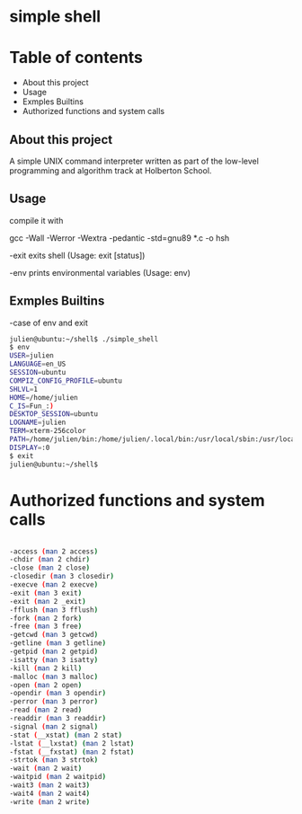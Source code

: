 # simple shell
# Table of contents 
- About this project
- Usage
- Exmples Builtins
- Authorized functions and system calls

## About this project
A simple UNIX command interpreter written as part of the low-level programming and algorithm track at Holberton School.

## Usage
compile it with

gcc -Wall -Werror -Wextra -pedantic -std=gnu89 *.c -o hsh

-exit exits shell (Usage: exit [status])

-env prints environmental variables (Usage: env)

## Exmples Builtins
-case of env and exit
```bash
julien@ubuntu:~/shell$ ./simple_shell
$ env
USER=julien
LANGUAGE=en_US
SESSION=ubuntu
COMPIZ_CONFIG_PROFILE=ubuntu
SHLVL=1
HOME=/home/julien
C_IS=Fun_:)
DESKTOP_SESSION=ubuntu
LOGNAME=julien
TERM=xterm-256color
PATH=/home/julien/bin:/home/julien/.local/bin:/usr/local/sbin:/usr/local/bin:/usr/sbin:/usr/bin:/sbin:/bin:/usr/games:/usr/local/games:/snap/bin
DISPLAY=:0
$ exit
julien@ubuntu:~/shell$
```
#  Authorized functions and system calls
```bash

-access (man 2 access)
-chdir (man 2 chdir)
-close (man 2 close)
-closedir (man 3 closedir)
-execve (man 2 execve)
-exit (man 3 exit)
-exit (man 2 _exit)
-fflush (man 3 fflush)
-fork (man 2 fork)
-free (man 3 free)
-getcwd (man 3 getcwd)
-getline (man 3 getline)
-getpid (man 2 getpid)
-isatty (man 3 isatty)
-kill (man 2 kill)
-malloc (man 3 malloc)
-open (man 2 open)
-opendir (man 3 opendir)
-perror (man 3 perror)
-read (man 2 read)
-readdir (man 3 readdir)
-signal (man 2 signal)
-stat (__xstat) (man 2 stat)
-lstat (__lxstat) (man 2 lstat)
-fstat (__fxstat) (man 2 fstat)
-strtok (man 3 strtok)
-wait (man 2 wait)
-waitpid (man 2 waitpid)
-wait3 (man 2 wait3)
-wait4 (man 2 wait4)
-write (man 2 write)

